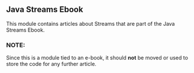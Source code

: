 ## Java Streams Ebook

This module contains articles about Streams that are part of the Java Streams Ebook.

### NOTE: 

Since this is a module tied to an e-book, it should **not** be moved or used to store the code for any further article.